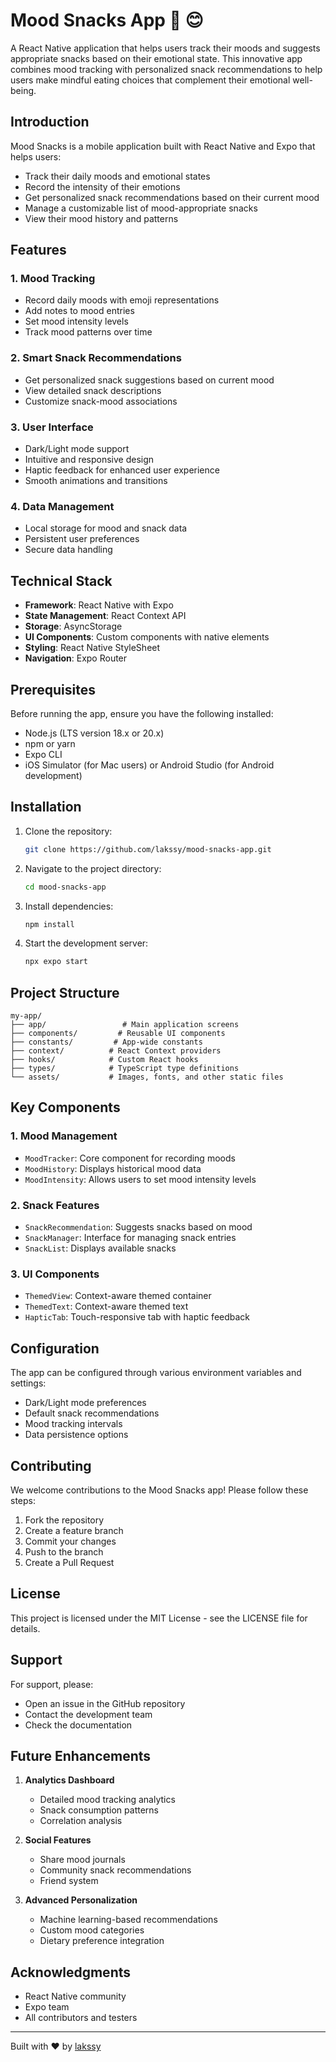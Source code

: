 # Mood Snacks App 🍫 😊

A React Native application that helps users track their moods and suggests appropriate snacks based on their emotional state. This innovative app combines mood tracking with personalized snack recommendations to help users make mindful eating choices that complement their emotional well-being.

## Introduction

Mood Snacks is a mobile application built with React Native and Expo that helps users:
- Track their daily moods and emotional states
- Record the intensity of their emotions
- Get personalized snack recommendations based on their current mood
- Manage a customizable list of mood-appropriate snacks
- View their mood history and patterns

## Features

### 1. Mood Tracking
- Record daily moods with emoji representations
- Add notes to mood entries
- Set mood intensity levels
- Track mood patterns over time

### 2. Smart Snack Recommendations
- Get personalized snack suggestions based on current mood
- View detailed snack descriptions
- Customize snack-mood associations

### 3. User Interface
- Dark/Light mode support
- Intuitive and responsive design
- Haptic feedback for enhanced user experience
- Smooth animations and transitions

### 4. Data Management
- Local storage for mood and snack data
- Persistent user preferences
- Secure data handling

## Technical Stack

- **Framework**: React Native with Expo
- **State Management**: React Context API
- **Storage**: AsyncStorage
- **UI Components**: Custom components with native elements
- **Styling**: React Native StyleSheet
- **Navigation**: Expo Router

## Prerequisites

Before running the app, ensure you have the following installed:
- Node.js (LTS version 18.x or 20.x)
- npm or yarn
- Expo CLI
- iOS Simulator (for Mac users) or Android Studio (for Android development)

## Installation

1. Clone the repository:

   ```bash
   git clone https://github.com/lakssy/mood-snacks-app.git
   ```

2. Navigate to the project directory:

   ```bash
   cd mood-snacks-app
   ```

3. Install dependencies:

   ```bash
   npm install
   ```

4. Start the development server:

   ```bash
   npx expo start
   ```

## Project Structure

```
my-app/
├── app/                 # Main application screens
├── components/         # Reusable UI components
├── constants/         # App-wide constants
├── context/          # React Context providers
├── hooks/            # Custom React hooks
├── types/            # TypeScript type definitions
└── assets/           # Images, fonts, and other static files
```

## Key Components

### 1. Mood Management
- `MoodTracker`: Core component for recording moods
- `MoodHistory`: Displays historical mood data
- `MoodIntensity`: Allows users to set mood intensity levels

### 2. Snack Features
- `SnackRecommendation`: Suggests snacks based on mood
- `SnackManager`: Interface for managing snack entries
- `SnackList`: Displays available snacks

### 3. UI Components
- `ThemedView`: Context-aware themed container
- `ThemedText`: Context-aware themed text
- `HapticTab`: Touch-responsive tab with haptic feedback

## Configuration

The app can be configured through various environment variables and settings:
- Dark/Light mode preferences
- Default snack recommendations
- Mood tracking intervals
- Data persistence options

## Contributing

We welcome contributions to the Mood Snacks app! Please follow these steps:
1. Fork the repository
2. Create a feature branch
3. Commit your changes
4. Push to the branch
5. Create a Pull Request

## License

This project is licensed under the MIT License - see the LICENSE file for details.

## Support

For support, please:
- Open an issue in the GitHub repository
- Contact the development team
- Check the documentation

## Future Enhancements

1. **Analytics Dashboard**
   - Detailed mood tracking analytics
   - Snack consumption patterns
   - Correlation analysis

2. **Social Features**
   - Share mood journals
   - Community snack recommendations
   - Friend system

3. **Advanced Personalization**
   - Machine learning-based recommendations
   - Custom mood categories
   - Dietary preference integration

## Acknowledgments

- React Native community
- Expo team
- All contributors and testers

---

Built with ❤️ by [lakssy](https://github.com/lakssy)
